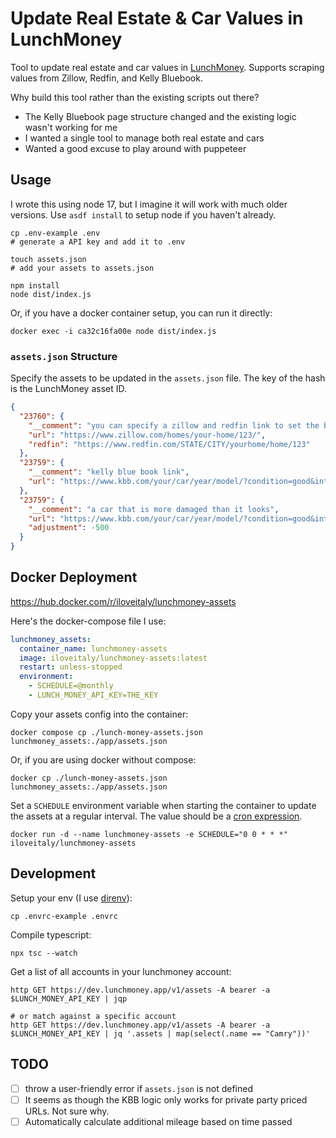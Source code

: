 # Update Real Estate & Car Values in LunchMoney

Tool to update real estate and car values in [LunchMoney](https://mikebian.co/lunchmoney). Supports scraping values from Zillow, Redfin, and Kelly Bluebook.

Why build this tool rather than the existing scripts out there?

- The Kelly Bluebook page structure changed and the existing logic wasn't working for me
- I wanted a single tool to manage both real estate and cars
- Wanted a good excuse to play around with puppeteer

## Usage

I wrote this using node 17, but I imagine it will work with much older versions. Use `asdf install` to setup node if you haven't already.

```shell
cp .env-example .env
# generate a API key and add it to .env

touch assets.json
# add your assets to assets.json

npm install
node dist/index.js
```

Or, if you have a docker container setup, you can run it directly:

```shell
docker exec -i ca32c16fa00e node dist/index.js
```

### `assets.json` Structure

Specify the assets to be updated in the `assets.json` file. The key of the hash is the LunchMoney asset ID.

```json
{
  "23760": {
    "__comment": "you can specify a zillow and redfin link to set the balance as the average of the two",
    "url": "https://www.zillow.com/homes/your-home/123/",
    "redfin": "https://www.redfin.com/STATE/CITY/yourhome/home/123"
  },
  "23759": {
    "__comment": "kelly blue book link",
    "url": "https://www.kbb.com/your/car/year/model/?condition=good&intent=trade-in-sell&mileage=100000&modalview=false&options=6763005%7ctrue&pricetype=private-party"
  },
  "23759": {
    "__comment": "a car that is more damaged than it looks",
    "url": "https://www.kbb.com/your/car/year/model/?condition=good&intent=trade-in-sell&mileage=100000&modalview=false&options=6763005%7ctrue&pricetype=private-party",
    "adjustment": -500
  }
}
```

## Docker Deployment

https://hub.docker.com/r/iloveitaly/lunchmoney-assets

Here's the docker-compose file I use:

```yaml
lunchmoney_assets:
  container_name: lunchmoney-assets
  image: iloveitaly/lunchmoney-assets:latest
  restart: unless-stopped
  environment:
    - SCHEDULE=@monthly
    - LUNCH_MONEY_API_KEY=THE_KEY
```

Copy your assets config into the container:

```shell
docker compose cp ./lunch-money-assets.json lunchmoney_assets:./app/assets.json
```

Or, if you are using docker without compose:

```shell
docker cp ./lunch-money-assets.json lunchmoney_assets:./app/assets.json
```

Set a `SCHEDULE` environment variable when starting the container to update the assets at a regular interval. The value should be a [cron expression](https://crontab.guru/).

```shell
docker run -d --name lunchmoney-assets -e SCHEDULE="0 0 * * *" iloveitaly/lunchmoney-assets
```

## Development

Setup your env (I use [direnv](https://direnv.net)):

```shell
cp .envrc-example .envrc
```

Compile typescript:

```shell
npx tsc --watch
```

Get a list of all accounts in your lunchmoney account:

```shell
http GET https://dev.lunchmoney.app/v1/assets -A bearer -a $LUNCH_MONEY_API_KEY | jqp

# or match against a specific account
http GET https://dev.lunchmoney.app/v1/assets -A bearer -a $LUNCH_MONEY_API_KEY | jq '.assets | map(select(.name == "Camry"))'
```

## TODO

- [ ] throw a user-friendly error if `assets.json` is not defined
- [ ] It seems as though the KBB logic only works for private party priced URLs. Not sure why.
- [ ] Automatically calculate additional mileage based on time passed
